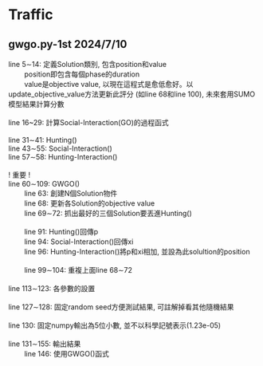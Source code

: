 # Traffic

## gwgo.py-1st 2024/7/10
line 5$\sim$14: 定義Solution類別, 包含position和value<br/>
&emsp;&emsp; position即包含每個phase的duration<br/>
&emsp;&emsp; value是objective value, 以現在這程式是愈低愈好。以update_objective_value方法更新此評分 (如line 68和line 100), 未來套用SUMO模型結果計算分數<br/>
<br/>
line 16~29: 計算Social-Interaction(GO)的過程函式<br/>
<br/>
line 31$\sim$41: Hunting()<br/>
line 43$\sim$55: Social-Interaction()<br/>
line 57$\sim$58: Hunting-Interaction()<br/>
<br/>
! 重要 !<br/>
line 60$\sim$109: GWGO()<br/>
&emsp;&emsp; line 63: 創建N個Solution物件<br/>
&emsp;&emsp; line 68: 更新各Solution的objective value<br/>
&emsp;&emsp; line 69$\sim$72: 抓出最好的三個Solution要丟進Hunting()<br/>
<br/>
&emsp;&emsp; line 91: Hunting()回傳p<br/>
&emsp;&emsp; line 94: Social-Interaction()回傳xi<br/>
&emsp;&emsp; line 96: Hunting-Interaction()將p和xi相加, 並設為此solultion的position<br/>
<br/>
&emsp;&emsp; line 99$\sim$104: 重複上面line 68$\sim$72<br/>
<br/>
line 113$\sim$123: 各參數的設置<br/>
<br/>
line 127$\sim$128: 固定random seed方便測試結果, 可註解掉看其他隨機結果<br/>
<br/>
line 130: 固定numpy輸出為5位小數, 並不以科學記號表示(1.23e-05)<br/>
<br/>
line 131$\sim$155: 輸出結果<br/>
&emsp;&emsp; line 146: 使用GWGO()函式<br/>
